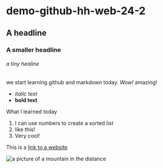 # demo-github-hh-web-24-2

## A headline

### A smaller headline

###### a tiny healine

we start learning github and markdown today. _Wow!_ amazing!

- _italic text_
- **bold text**

What I learned today

1. I can use numbers to create a sorted list
2. like this!
3. Very cool!

This is a [link to a website](https://neuefische.de)

![a picture of a mountain in the distance](https://images.unsplash.com/photo-1708852154434-d6436655b99d?q=80&w=2370&auto=format&fit=crop&ixlib=rb-4.0.3&ixid=M3wxMjA3fDB8MHxwaG90by1wYWdlfHx8fGVufDB8fHx8fA%3D%3D)
